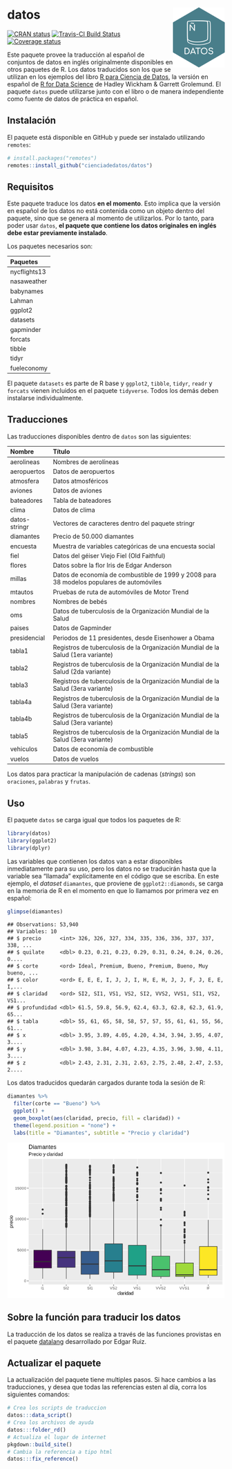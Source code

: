 
# datos <img src="man/figures/logo.png" align="right" width = "120px"/>

[![CRAN
status](https://www.r-pkg.org/badges/version/datos)](https://cran.r-project.org/package=datos)
[![Travis-CI Build
Status](https://travis-ci.org/cienciadedatos/datos.svg?branch=master)](https://travis-ci.org/cienciadedatos/datos)
[![Coverage
status](https://codecov.io/gh/cienciadedatos/datos/branch/master/graph/badge.svg)](https://codecov.io/github/cienciadedatos/datos?branch=master)

Este paquete provee la traducción al español de conjuntos de datos en
inglés originalmente disponibles en otros paquetes de R. Los datos
traducidos son los que se utilizan en los ejemplos del libro [R para
Ciencia de Datos](es.r4ds.hadley.nz), la versión en español de [R for
Data Science](r4ds.had.nz.co) de Hadley Wickham & Garrett Grolemund. El
paquete `datos` puede utilizarse junto con el libro o de manera
independiente como fuente de datos de práctica en español.

## Instalación

El paquete está disponible en GitHub y puede ser instalado utilizando
`remotes`:

``` r
# install.packages("remotes")
remotes::install_github("cienciadedatos/datos")
```

## Requisitos

Este paquete traduce los datos **en el momento**. Esto implica que la
versión en español de los datos no está contenida como un objeto dentro
del paquete, sino que se genera al momento de utilizarlos. Por lo tanto,
para poder usar `datos`, **el paquete que contiene los datos originales
en inglés debe estar previamente instalado**.

Los paquetes necesarios son:

| Paquetes     |
| :----------- |
| nycflights13 |
| nasaweather  |
| babynames    |
| Lahman       |
| ggplot2      |
| datasets     |
| gapminder    |
| forcats      |
| tibble       |
| tidyr        |
| fueleconomy  |

El paquete `datasets` es parte de R base y `ggplot2`, `tibble`, `tidyr`,
`readr` y `forcats` vienen incluidos en el paquete `tidyverse`. Todos
los demás deben instalarse individualmente.

## Traducciones

Las traducciones disponibles dentro de `datos` son las
siguientes:

| Nombre        | Título                                                                                   |
| :------------ | :--------------------------------------------------------------------------------------- |
| aerolineas    | Nombres de aerolíneas                                                                    |
| aeropuertos   | Datos de aeropuertos                                                                     |
| atmosfera     | Datos atmosféricos                                                                       |
| aviones       | Datos de aviones                                                                         |
| bateadores    | Tabla de bateadores                                                                      |
| clima         | Datos de clima                                                                           |
| datos-stringr | Vectores de caracteres dentro del paquete stringr                                        |
| diamantes     | Precio de 50.000 diamantes                                                               |
| encuesta      | Muestra de variables categóricas de una encuesta social                                  |
| fiel          | Datos del géiser Viejo Fiel (Old Faithful)                                               |
| flores        | Datos sobre la flor Iris de Edgar Anderson                                               |
| millas        | Datos de economía de combustible de 1999 y 2008 para 38 modelos populares de automóviles |
| mtautos       | Pruebas de ruta de automóviles de Motor Trend                                            |
| nombres       | Nombres de bebés                                                                         |
| oms           | Datos de tuberculosis de la Organización Mundial de la Salud                             |
| paises        | Datos de Gapminder                                                                       |
| presidencial  | Periodos de 11 presidentes, desde Eisenhower a Obama                                     |
| tabla1        | Registros de tuberculosis de la Organización Mundial de la Salud (1era variante)         |
| tabla2        | Registros de tuberculosis de la Organización Mundial de la Salud (2da variante)          |
| tabla3        | Registros de tuberculosis de la Organización Mundial de la Salud (3era variante)         |
| tabla4a       | Registros de tuberculosis de la Organización Mundial de la Salud (3era variante)         |
| tabla4b       | Registros de tuberculosis de la Organización Mundial de la Salud (3era variante)         |
| tabla5        | Registros de tuberculosis de la Organización Mundial de la Salud (3era variante)         |
| vehiculos     | Datos de economía de combustible                                                         |
| vuelos        | Datos de vuelos                                                                          |

Los datos para practicar la manipulación de cadenas (*strings*) son
`oraciones`, `palabras` y `frutas`.

## Uso

El paquete `datos` se carga igual que todos los paquetes de R:

``` r
library(datos)
library(ggplot2)
library(dplyr)
```

Las variables que contienen los datos van a estar disponibles
inmediatamente para su uso, pero los datos no se traducirán hasta que la
variable sea “llamada” explícitamente en el código que se escriba. En
este ejemplo, el *dataset* `diamantes`, que proviene de
`ggplot2::diamonds`, se carga en la memoria de R en el momento en que lo
llamamos por primera vez en español:

``` r
glimpse(diamantes)
```

    ## Observations: 53,940
    ## Variables: 10
    ## $ precio      <int> 326, 326, 327, 334, 335, 336, 336, 337, 337, 338, ...
    ## $ quilate     <dbl> 0.23, 0.21, 0.23, 0.29, 0.31, 0.24, 0.24, 0.26, 0....
    ## $ corte       <ord> Ideal, Premium, Bueno, Premium, Bueno, Muy bueno, ...
    ## $ color       <ord> E, E, E, I, J, J, I, H, E, H, J, J, F, J, E, E, I,...
    ## $ claridad    <ord> SI2, SI1, VS1, VS2, SI2, VVS2, VVS1, SI1, VS2, VS1...
    ## $ profundidad <dbl> 61.5, 59.8, 56.9, 62.4, 63.3, 62.8, 62.3, 61.9, 65...
    ## $ tabla       <dbl> 55, 61, 65, 58, 58, 57, 57, 55, 61, 61, 55, 56, 61...
    ## $ x           <dbl> 3.95, 3.89, 4.05, 4.20, 4.34, 3.94, 3.95, 4.07, 3....
    ## $ y           <dbl> 3.98, 3.84, 4.07, 4.23, 4.35, 3.96, 3.98, 4.11, 3....
    ## $ z           <dbl> 2.43, 2.31, 2.31, 2.63, 2.75, 2.48, 2.47, 2.53, 2....

Los datos traducidos quedarán cargados durante toda la sesión de R:

``` r
diamantes %>%
  filter(corte == "Bueno") %>%
  ggplot() +
  geom_boxplot(aes(claridad, precio, fill = claridad)) +
  theme(legend.position = "none") +
  labs(title = "Diamantes", subtitle = "Precio y claridad")
```

![](README_files/figure-gfm/unnamed-chunk-5-1.png)<!-- -->

## Sobre la función para traducir los datos

La traducción de los datos se realiza a través de las funciones
provistas en el paquete
[datalang](https://github.com/edgararuiz/datalang) desarrollado por
Edgar Ruiz.

## Actualizar el paquete

La actualización del paquete tiene multiples pasos. Si hace cambios a
las traducciones, y desea que todas las referencias esten al día, corra
los siguientes comandos:

``` r
# Crea los scripts de traduccion
datos:::data_script()
# Crea los archivos de ayuda
datos:::folder_rd()
# Actualiza el lugar de internet
pkgdown::build_site()
# Cambia la referencia a tipo html
datos:::fix_reference()
```
